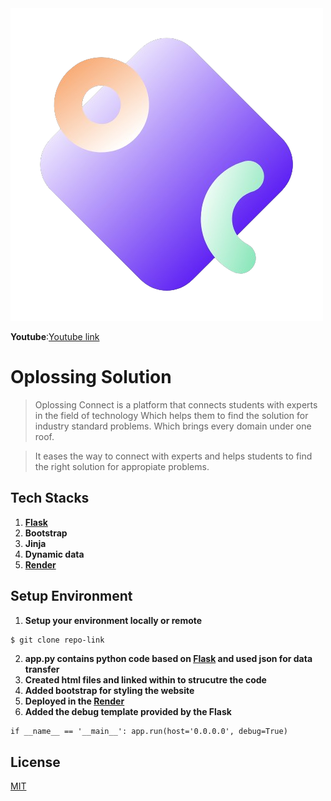 <div style="object-fit:cover;" >
  <img src="static/logo.png">
</div>

**Youtube**:[Youtube link]()

# Oplossing Solution

>Oplossing Connect is a platform that connects students with experts in the field of technology Which helps them to find the solution for industry standard problems. Which brings every domain under one roof.

>It eases the way to connect with experts and helps students to find the right solution for appropiate problems.



## Tech Stacks
1. **[Flask](https://flask.palletsprojects.com/en/3.0.x/)**
2. **Bootstrap**
3. **Jinja**
4. **Dynamic data**
5. **[Render](https://render.com/)**

## Setup Environment

1. **Setup your environment locally or remote**
```bash
$ git clone repo-link
```
2. **app.py contains python code based on [Flask](https://flask.palletsprojects.com/en/3.0.x/) and used json for data transfer**
3. **Created html files and linked within to strucutre the code**
4. **Added bootstrap for styling the website**
5. **Deployed in the [Render](https://render.com/)**
6. **Added the debug template provided by the Flask**
```python3
if __name__ == '__main__': app.run(host='0.0.0.0', debug=True)
```

## License

[MIT](https://choosealicense.com/licenses/mit/)
